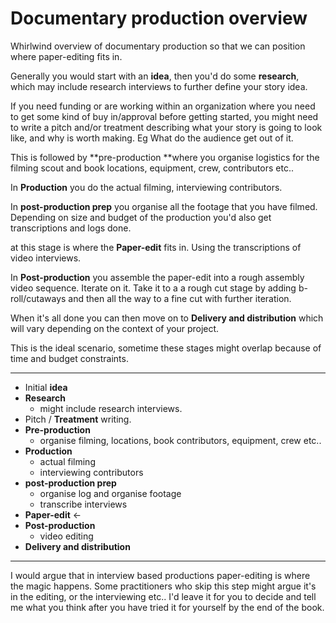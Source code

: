 # Documentary production overview

Whirlwind overview of documentary production so that we can position where paper-editing fits in.

Generally you would start with an **idea**, then you'd do some **research**, which may include research interviews to further define your story idea.

If you need funding or are working within an organization where you need to get some kind of buy in/approval before getting started, you might need to write a pitch and/or treatment describing what your story is going to look like, and why is worth making. Eg What do the audience get out of it.

This is followed by **pre-production **where you organise logistics for the filming scout and book locations, equipment, crew, contributors etc..

In **Production** you do the actual filming, interviewing contributors.

In **post-production prep** you organise all the footage that you have filmed. Depending on size and budget of the production you'd also get transcriptions and logs done.

at this stage is where the **Paper-edit** fits in. Using the transcriptions of video interviews.

In **Post-production** you assemble the paper-edit into a rough assembly video sequence. Iterate on it. Take it to a a rough cut stage by adding b-roll/cutaways and then all the way to a fine cut with further iteration.

When it's all done you can then move on to **Delivery and distribution** which will vary depending on the context of your project.

This is the ideal scenario, sometime these stages might overlap because of time and budget constraints.

---

* Initial **idea**
* **Research**
  * might include research interviews.
* Pitch / **Treatment** writing.
* **Pre-production**
  * organise filming, locations, book   contributors, equipment, crew etc..
* **Production**
  * actual filming
  * interviewing contributors 
* **post-production prep**
  * organise log and organise footage
  * transcribe interviews
* **Paper-edit** ←   
* **Post-production**
  * video editing
* **Delivery and distribution**

---

I would argue that in interview based productions paper-editing is where the magic happens. Some  practitioners who skip this step might argue it's in the editing, or the interviewing etc.. I'd leave it for you to decide and tell me what you think after you have tried it for yourself by the end of the book.

